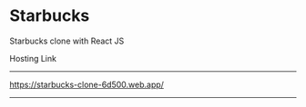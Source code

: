 # Starbucks
Starbucks clone with React JS

Hosting Link
************
https://starbucks-clone-6d500.web.app/
************
